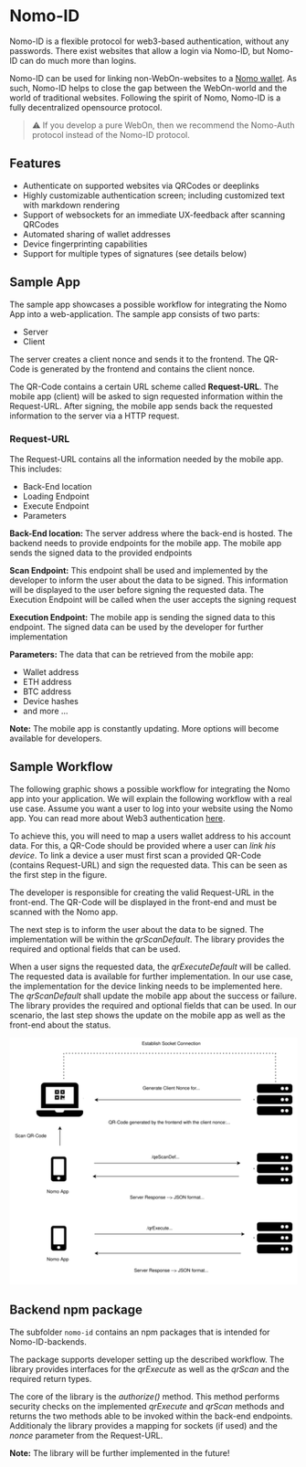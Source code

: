 # Nomo-ID

Nomo-ID is a flexible protocol for web3-based authentication, without any passwords.
There exist websites that allow a login via Nomo-ID, but Nomo-ID can do much more than logins. 

Nomo-ID can be used for linking non-WebOn-websites to a [Nomo wallet](https://nomo.app).
As such, Nomo-ID helps to close the gap between the WebOn-world and the world of traditional websites.
Following the spirit of Nomo, Nomo-ID is a fully decentralized opensource protocol.

> :warning: If you develop a pure WebOn, then we recommend the Nomo-Auth protocol instead of the Nomo-ID protocol.

## Features

- Authenticate on supported websites via QRCodes or deeplinks
- Highly customizable authentication screen; including customized text with markdown rendering 
- Support of websockets for an immediate UX-feedback after scanning QRCodes
- Automated sharing of wallet addresses
- Device fingerprinting capabilities
- Support for multiple types of signatures (see details below)

## Sample App

The sample app showcases a possible workflow for integrating the Nomo App into a web-application.
The sample app consists of two parts:

- Server
- Client

The server creates a client nonce and sends it to the frontend. The QR-Code is generated by the frontend and contains the client nonce.

The QR-Code contains a certain URL scheme called **Request-URL**. The mobile app (client) will be asked to sign requested information within the Request-URL. After signing, the mobile app sends back the requested information to the server via a HTTP request.

### Request-URL

The Request-URL contains all the information needed by the mobile app. This includes:

- Back-End location
- Loading Endpoint
- Execute Endpoint
- Parameters

**Back-End location:** The server address where the back-end is hosted. The backend needs to provide endpoints for the mobile app. The mobile app sends the signed data to the provided endpoints

**Scan Endpoint:** This endpoint shall be used and implemented by the developer to inform the user about the data to be signed. This information will be displayed to the user before signing the requested data. The Execution Endpoint will be called when the user accepts the signing request

**Execution Endpoint:** The mobile app is sending the signed data to this endpoint. The signed data can be used by the developer for further implementation

**Parameters:** The data that can be retrieved from the mobile app:

- Wallet address
- ETH address
- BTC address
- Device hashes
- and more ...

**Note:** The mobile app is constantly updating. More options will become available for developers.

## Sample Workflow

The following graphic shows a possible workflow for integrating the Nomo app into your application. We will explain the following workflow with a real use case. Assume you want a user to log into your website using the Nomo app. You can read more about Web3 authentication [here](https://www.leewayhertz.com/how-does-authentication-authorization-work-in-web3/).

To achieve this, you will need to map a users wallet address to his account data. For this, a QR-Code should be provided where a user can *link his device*. To link a device a user must first scan a provided QR-Code (contains Request-URL) and sign the requested data. This can be seen as the first step in the figure.

The developer is responsible for creating the valid Request-URL in the front-end. The QR-Code will be displayed in the front-end and must be scanned with the Nomo app.

The next step is to inform the user about the data to be signed. The implementation will be within the *qrScanDefault*. The library provides the required and optional fields that can be used.

When a user signs the requested data, the *qrExecuteDefault* will be called. The requested data is available for further implementation. In our use case, the implementation for the device linking needs to be implemented here. The *qrScanDefault* shall update the mobile app about the success or failure. The library provides the required and optional fields that can be used. In our scenario, the last step shows the update on the mobile app as well as the front-end about the status.

![Workflow Overview](documentation/assets/Workflow.svg)

## Backend npm package

The subfolder `nomo-id` contains an npm packages that is intended for Nomo-ID-backends.

The package supports developer setting up the described workflow. The library provides interfaces for the *qrExecute* as well as the *qrScan* and the required return types.

The core of the library is the *authorize()* method.
This method performs security checks on the implemented *qrExecute* and *qrScan* methods and returns the two methods able to be invoked within the back-end endpoints.
Additionaly the library provides a mapping for sockets (if used) and the *nonce* parameter from the Request-URL.

**Note:** The library will be further implemented in the future!
